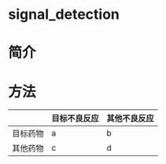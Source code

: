 # signal_detection
# 简介
# 方法
|   |目标不良反应|其他不良反应|
| ------------ | ------------ | ------------ |
|目标药物|a   |b   |
|其他药物|c   |d   |
